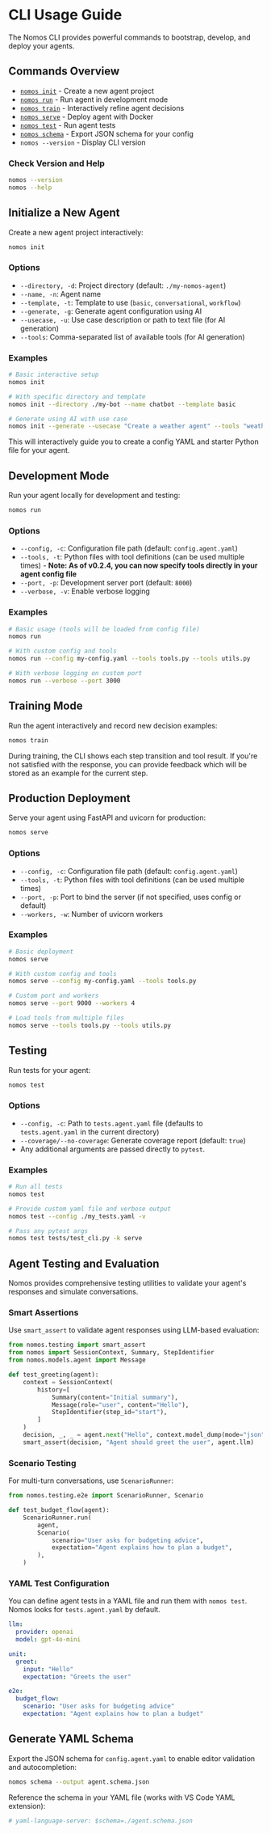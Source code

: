 # CLI Usage Guide

The Nomos CLI provides powerful commands to bootstrap, develop, and deploy your agents.

## Commands Overview

- [`nomos init`](#initialize-a-new-agent) - Create a new agent project
- [`nomos run`](#development-mode) - Run agent in development mode
- [`nomos train`](#training-mode) - Interactively refine agent decisions
- [`nomos serve`](#production-deployment) - Deploy agent with Docker
- [`nomos test`](#testing) - Run agent tests
- [`nomos schema`](#generate-yaml-schema) - Export JSON schema for your config
- `nomos --version` - Display CLI version

### Check Version and Help

```bash
nomos --version
nomos --help
```

## Initialize a New Agent

Create a new agent project interactively:

```bash
nomos init
```

### Options

- `--directory, -d`: Project directory (default: `./my-nomos-agent`)
- `--name, -n`: Agent name
- `--template, -t`: Template to use (`basic`, `conversational`, `workflow`)
- `--generate, -g`: Generate agent configuration using AI
- `--usecase, -u`: Use case description or path to text file (for AI generation)
- `--tools`: Comma-separated list of available tools (for AI generation)

### Examples

```bash
# Basic interactive setup
nomos init

# With specific directory and template
nomos init --directory ./my-bot --name chatbot --template basic

# Generate using AI with use case
nomos init --generate --usecase "Create a weather agent" --tools "weather_api"
```

This will interactively guide you to create a config YAML and starter Python file for your agent.

## Development Mode

Run your agent locally for development and testing:

```bash
nomos run
```

### Options

- `--config, -c`: Configuration file path (default: `config.agent.yaml`)
- `--tools, -t`: Python files with tool definitions (can be used multiple times) - **Note: As of v0.2.4, you can now specify tools directly in your agent config file**
- `--port, -p`: Development server port (default: `8000`)
- `--verbose, -v`: Enable verbose logging

### Examples

```bash
# Basic usage (tools will be loaded from config file)
nomos run

# With custom config and tools
nomos run --config my-config.yaml --tools tools.py --tools utils.py

# With verbose logging on custom port
nomos run --verbose --port 3000
```

## Training Mode

Run the agent interactively and record new decision examples:

```bash
nomos train
```

During training, the CLI shows each step transition and tool result. If you're not satisfied with the response, you can provide feedback which will be stored as an example for the current step.

## Production Deployment

Serve your agent using FastAPI and uvicorn for production:

```bash
nomos serve
```

### Options

- `--config, -c`: Configuration file path (default: `config.agent.yaml`)
- `--tools, -t`: Python files with tool definitions (can be used multiple times)
- `--port, -p`: Port to bind the server (if not specified, uses config or default)
- `--workers, -w`: Number of uvicorn workers

### Examples

```bash
# Basic deployment
nomos serve

# With custom config and tools
nomos serve --config my-config.yaml --tools tools.py

# Custom port and workers
nomos serve --port 9000 --workers 4

# Load tools from multiple files
nomos serve --tools tools.py --tools utils.py
```

## Testing

Run tests for your agent:

```bash
nomos test
```

### Options

- `--config, -c`: Path to `tests.agent.yaml` file (defaults to `tests.agent.yaml` in the current directory)
- `--coverage/--no-coverage`: Generate coverage report (default: `true`)
- Any additional arguments are passed directly to `pytest`.

### Examples

```bash
# Run all tests
nomos test

# Provide custom yaml file and verbose output
nomos test --config ./my_tests.yaml -v

# Pass any pytest args
nomos test tests/test_cli.py -k serve
```

## Agent Testing and Evaluation

Nomos provides comprehensive testing utilities to validate your agent's responses and simulate conversations.

### Smart Assertions

Use `smart_assert` to validate agent responses using LLM-based evaluation:

```python
from nomos.testing import smart_assert
from nomos import SessionContext, Summary, StepIdentifier
from nomos.models.agent import Message

def test_greeting(agent):
    context = SessionContext(
        history=[
            Summary(content="Initial summary"),
            Message(role="user", content="Hello"),
            StepIdentifier(step_id="start"),
        ]
    )
    decision, _, _ = agent.next("Hello", context.model_dump(mode="json"))
    smart_assert(decision, "Agent should greet the user", agent.llm)
```

### Scenario Testing

For multi-turn conversations, use `ScenarioRunner`:

```python
from nomos.testing.e2e import ScenarioRunner, Scenario

def test_budget_flow(agent):
    ScenarioRunner.run(
        agent,
        Scenario(
            scenario="User asks for budgeting advice",
            expectation="Agent explains how to plan a budget",
        ),
    )
```

### YAML Test Configuration

You can define agent tests in a YAML file and run them with `nomos test`.
Nomos looks for `tests.agent.yaml` by default.

```yaml
llm:
  provider: openai
  model: gpt-4o-mini

unit:
  greet:
    input: "Hello"
    expectation: "Greets the user"

e2e:
  budget_flow:
    scenario: "User asks for budgeting advice"
    expectation: "Agent explains how to plan a budget"
```

## Generate YAML Schema

Export the JSON schema for `config.agent.yaml` to enable editor validation and autocompletion:

```bash
nomos schema --output agent.schema.json
```

Reference the schema in your YAML file (works with VS Code YAML extension):

```yaml
# yaml-language-server: $schema=./agent.schema.json
```
